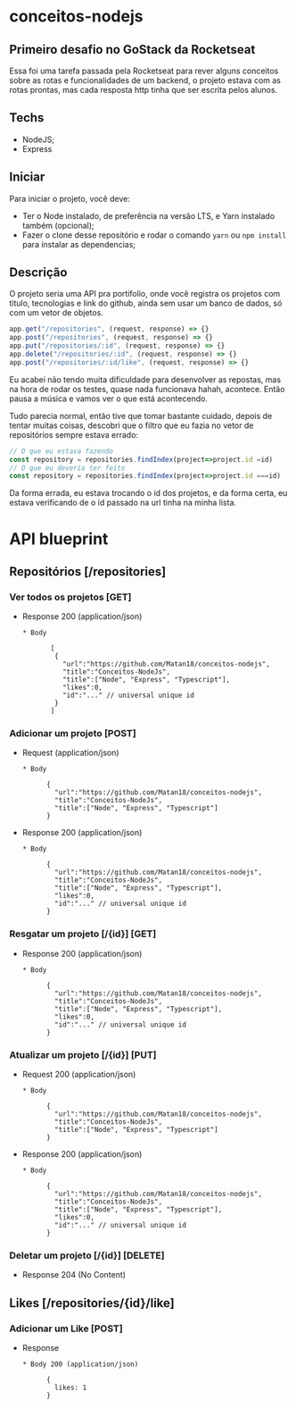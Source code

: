 # conceitos-nodejs
## Primeiro desafio no GoStack da Rocketseat

Essa foi uma tarefa passada pela Rocketseat para rever alguns conceitos sobre as rotas e funcionalidades de um backend, o projeto estava com as rotas prontas, mas cada resposta http tinha que ser escrita pelos alunos.

## Techs

* NodeJS;
* Express

## Iniciar
Para iniciar o projeto, você deve:
* Ter o Node instalado, de preferência na versão LTS, e Yarn instalado também (opcional);
* Fazer o clone desse repositório e rodar o comando `yarn` ou `npm install` para instalar as dependencias;

## Descrição

O projeto seria uma API pra portifolio, onde você registra os projetos com titulo, tecnologias e link do github, ainda sem usar um banco de dados, só com um vetor de objetos.

```javascript
app.get("/repositories", (request, response) => {}
app.post("/repositories", (request, response) => {}
app.put("/repositories/:id", (request, response) => {}
app.delete("/repositories/:id", (request, response) => {}
app.post("/repositories/:id/like", (request, response) => {}
```

Eu acabei não tendo muita dificuldade para desenvolver as repostas, mas na hora de rodar os testes, quase nada funcionava hahah, acontece. Então pausa a música e vamos ver o que está acontecendo.

Tudo parecia normal, então tive que tomar bastante cuidado, depois de tentar muitas coisas, descobri que o filtro que eu fazia no vetor de repositórios sempre estava errado:

```javascript
// O que eu estava fazendo
const repository = repositories.findIndex(project=>project.id =id)
// O que eu deveria ter feito
const repository = repositories.findIndex(project=>project.id ===id)
```

Da forma errada, eu estava trocando o id dos projetos, e da forma certa, eu estava verificando de o id passado na url tinha na minha lista.

# API blueprint

## Repositórios [/repositories]

### Ver todos os projetos [GET]

* Response 200 (application/json)

      * Body
            
             [
              {
                "url":"https://github.com/Matan18/conceitos-nodejs",
                "title":"Conceitos-NodeJs",
                "title":["Node", "Express", "Typescript"],
                "likes":0,
                "id":"..." // universal unique id
              }
             ]

### Adicionar um projeto [POST]

* Request (application/json)
  
      * Body
      
            {
              "url":"https://github.com/Matan18/conceitos-nodejs",
              "title":"Conceitos-NodeJs",
              "title":["Node", "Express", "Typescript"]
            }
  
* Response 200 (application/json)
  
      * Body
            
            {
              "url":"https://github.com/Matan18/conceitos-nodejs",
              "title":"Conceitos-NodeJs",
              "title":["Node", "Express", "Typescript"],
              "likes":0,
              "id":"..." // universal unique id
            }

### Resgatar um projeto [/{id}] [GET]

* Response 200 (application/json)
 
      * Body 
            
            {
              "url":"https://github.com/Matan18/conceitos-nodejs",
              "title":"Conceitos-NodeJs",
              "title":["Node", "Express", "Typescript"],
              "likes":0,
              "id":"..." // universal unique id
            }

### Atualizar um projeto [/{id}] [PUT]

* Request 200 (application/json)
  
      * Body
      
            {
              "url":"https://github.com/Matan18/conceitos-nodejs",
              "title":"Conceitos-NodeJs",
              "title":["Node", "Express", "Typescript"]
            }

* Response 200 (application/json)
  
      * Body
            
            {
              "url":"https://github.com/Matan18/conceitos-nodejs",
              "title":"Conceitos-NodeJs",
              "title":["Node", "Express", "Typescript"],
              "likes":0,
              "id":"..." // universal unique id
            }

### Deletar um projeto [/{id}] [DELETE]

* Response  204 (No Content)

## Likes [/repositories/{id}/like]

### Adicionar um Like [POST]

* Response 

      * Body 200 (application/json)
      
            {
              likes: 1
            }

